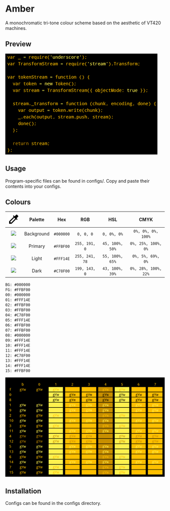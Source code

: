 # Amber

A monochromatic tri-tone colour scheme based on the aesthetic of VT420 machines.

## Preview

![](https://raw.githubusercontent.com/Perdyx/amber/main/preview.png)

## Usage

Program-specific files can be found in configs/. Copy and paste their contents into your configs.

## Colours

| ![](https://github.com/Perdyx/amber/blob/main/colorize-24px.svg) | Palette | Hex | RGB | HSL | CMYK |
| :-: | :-: | :-: | :-: | :-: | :-: |
| ![](https://via.placeholder.com/15/000000/000000?text=+) | Background | `#000000` | `0, 0, 0` | `0, 0%, 0%` | `0%, 0%, 0%, 100%` |
| ![](https://via.placeholder.com/15/ffbf00/000000?text=+) | Primary | `#FFBF00` | `255, 191, 0` | `45, 100%, 50%` | `0%, 25%, 100%, 0%`
| ![](https://via.placeholder.com/15/fff14e/000000?text=+) | Light | `#FFF14E` | `255, 241, 78` | `55, 100%, 65%` | `0%, 5%, 69%, 0%` |
| ![](https://via.placeholder.com/15/c78f00/000000?text=+) | Dark | `#C78F00` | `199, 143, 0` | `43, 100%, 39%` | `0%, 28%, 100%, 22%` |

```
BG: #000000
FG: #FFBF00
00: #000000
01: #FFF14E
02: #FFBF00
03: #FFBF00
04: #C78F00
05: #FFF14E
06: #FFBF00
07: #FFBF00
08: #000000
09: #FFF14E
10: #FFF14E
11: #FFF14E
12: #C78F00
13: #FFF14E
14: #FFF14E
15: #FFBF00
```

![](https://raw.githubusercontent.com/Perdyx/amber/main/colours.png)

## Installation

Configs can be found in the configs directory.
